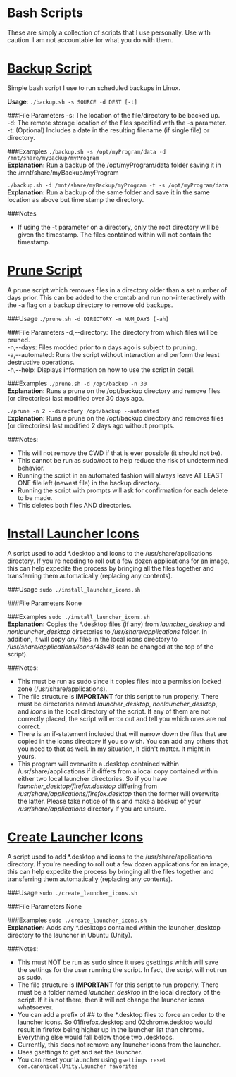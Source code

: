 # Bash Scripts
These are simply a collection of scripts that I use personally. Use with caution. I am not accountable for what you do with them.

# [Backup Script](https://github.com/taylorflatt/bash-scripts/blob/master/backup.sh)
Simple bash script I use to run scheduled backups in Linux.

**Usage**: `./backup.sh -s SOURCE -d DEST [-t]`

###File Parameters
-s:   The location of the file/directory to be backed up.<br />
-d:   The remote storage location of the files specified with the -s parameter.<br />
-t:   (Optional) Includes a date in the resulting filename (if single file) or directory.

###Examples
`./backup.sh -s /opt/myProgram/data -d /mnt/share/myBackup/myProgram` <br />
**Explanation:** Run a backup of the /opt/myProgram/data folder saving it in the /mnt/share/myBackup/myProgram <br />

`./backup.sh -d /mnt/share/myBackup/myProgram -t -s /opt/myProgram/data` <br />
**Explanation:** Run a backup of the same folder and save it in the same location as above but time stamp the directory. <br />

###Notes
- If using the -t parameter on a directory, only the root directory will be given the timestamp. The files contained within will not contain the timestamp.

# [Prune Script](https://github.com/taylorflatt/bash-scripts/blob/master/prune.sh)
A prune script which removes files in a directory older than a set number of days prior. This can be added to the crontab and run non-interactively with the -a flag on a backup directory to remove old backups.

###Usage
`./prune.sh -d DIRECTORY -n NUM_DAYS [-ah]`

###File Parameters
-d,--directory:   The directory from which files will be pruned.<br />
-n,--days:        Files modded prior to n days ago is subject to pruning. <br />
-a,--automated:   Runs the script without interaction and perform the least destructive operations. <br />
-h,--help:        Displays information on how to use the script in detail.

###Examples
`./prune.sh -d /opt/backup -n 30` <br />
**Explanation:** Runs a prune on the /opt/backup directory and remove files (or directories) last modified over 30 days ago.

`./prune -n 2 --directory /opt/backup --automated` <br />
**Explanation:** Runs a prune on the /opt/backup directory and removes files (or directories) last modified 2 days ago without prompts.

###Notes:
- This will not remove the CWD if that is ever possible (it should not be).
- This cannot be run as sudo/root to help reduce the risk of undetermined behavior.
- Running the script in an automated fashion will always leave AT LEAST ONE file left (newest file) in the backup directory.
- Running the script with prompts will ask for confirmation for each delete to be made.
- This deletes both files AND directories.

# [Install Launcher Icons](https://github.com/taylorflatt/bash-scripts/blob/master/install_desktop_icons.sh)
A script used to add \*.desktop and icons to the /usr/share/applications directory. If you're needing to roll out a few dozen applications for an image, this can help expedite the process by bringing all the files together and transferring them automatically (replacing any contents).

###Usage
`sudo ./install_launcher_icons.sh`

###File Parameters
None

###Examples
`sudo ./install_launcher_icons.sh` <br />
**Explanation:** Copies the \*.desktop files (if any) from *launcher_desktop* and *nonlauncher_desktop* directories to */usr/share/applications* folder. In addition, it will copy *any* files in the local icons directory to */usr/share/applications/Icons/48x48* (can be changed at the top of the script).

###Notes:
- This must be run as sudo since it copies files into a permission locked zone (/usr/share/applications).
- The file structure is __IMPORTANT__ for this script to run properly. There must be directories named *launcher_desktop*, *nonlauncher_desktop*, and *icons* in the local directory of the script. If any of them are not correctly placed, the script will error out and tell you which ones are not correct.
- There is an if-statement included that will narrow down the files that are copied in the icons directory if you so wish. You can add any others that you need to that as well. In my situation, it didn't matter. It might in yours.
- This program will overwrite a .desktop contained within /usr/share/applications if it differs from a local copy contained within either two local launcher directories. So if you have *launcher_desktop/firefox.desktop* differing from  */usr/share/applications/firefox.desktop* then the former will overwrite the latter. Please take notice of this and make a backup of your */usr/share/applications* directory if you are unsure.

# [Create Launcher Icons](https://github.com/taylorflatt/bash-scripts/blob/master/create_launcher_icons.sh)
A script used to add \*.desktop and icons to the /usr/share/applications directory. If you're needing to roll out a few dozen applications for an image, this can help expedite the process by bringing all the files together and transferring them automatically (replacing any contents).

###Usage
`sudo ./create_launcher_icons.sh`

###File Parameters
None

###Examples
`sudo ./create_launcher_icons.sh` <br />
**Explanation:** Adds any \*.desktops contained within the launcher_desktop directory to the launcher in Ubuntu (Unity).

###Notes:
- This must NOT be run as sudo since it uses gsettings which will save the settings for the user running the script. In fact, the script will not run as sudo.
- The file structure is __IMPORTANT__ for this script to run properly. There must be a folder named *launcher_desktop* in the local directory of the script. If it is not there, then it will not change the launcher icons whatsoever.
- You can add a prefix of ## to the \*.desktop files to force an order to the launcher icons. So 01firefox.desktop and 02chrome.desktop would result in firefox being higher up in the launcher list than chrome. Everything else would fall below those two .desktops.
- Currently, this does not remove any launcher icons from the launcher.
- Uses gsettings to get and set the launcher.
- You can reset your launcher using `gsettings reset com.canonical.Unity.Launcher favorites`
